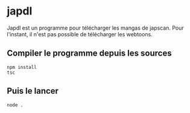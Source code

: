 # japdl
Japdl est un programme pour télécharger les mangas de japscan. Pour l'instant, il n'est pas possible de télécharger les webtoons.

## Compiler le programme depuis les sources
```
npm install
tsc
```
## Puis le lancer
```
node .
```
